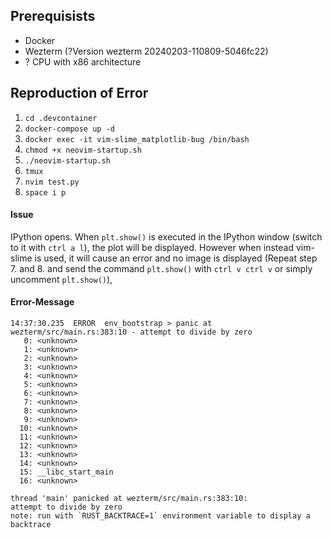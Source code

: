 ## Prerequisists
- Docker
- Wezterm (?Version wezterm 20240203-110809-5046fc22)
- ? CPU with x86 architecture

## Reproduction of Error
1. `cd .devcontainer`
2. `docker-compose up -d`
3. `docker exec -it vim-slime_matplotlib-bug /bin/bash`
4. `chmod +x neovim-startup.sh`
5. `./neovim-startup.sh`
6. `tmux`
7. `nvim test.py`
8. `space i p`

#### Issue
IPython opens. When `plt.show()` is executed in the IPython window (switch to it with `ctrl a l`), the plot will be displayed.
However when instead vim-slime is used, it will cause an error and no image is displayed (Repeat step 7. and 8. and send the command `plt.show()` with `ctrl v ctrl v` or simply uncomment `plt.show()`),

#### Error-Message
```shell
14:37:30.235  ERROR  env_bootstrap > panic at wezterm/src/main.rs:383:10 - attempt to divide by zero
   0: <unknown>
   1: <unknown>
   2: <unknown>
   3: <unknown>
   4: <unknown>
   5: <unknown>
   6: <unknown>
   7: <unknown>
   8: <unknown>
   9: <unknown>
  10: <unknown>
  11: <unknown>
  12: <unknown>
  13: <unknown>
  14: <unknown>
  15: __libc_start_main
  16: <unknown>

thread 'main' panicked at wezterm/src/main.rs:383:10:
attempt to divide by zero
note: run with `RUST_BACKTRACE=1` environment variable to display a backtrace
```
